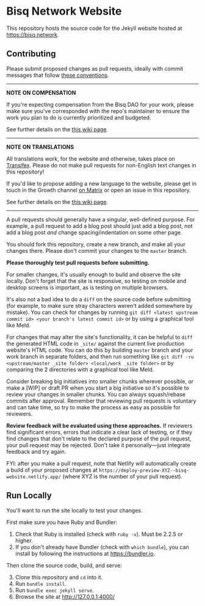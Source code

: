 # Bisq Network Website

This repository hosts the source code for the Jekyll website hosted at https://bisq.network.

## Contributing

Please submit proposed changes as pull requests, ideally with commit messages that follow [these conventions](https://github.com/bisq-network/style/issues/9).

---

**NOTE ON COMPENSATION**

If you're expecting compensation from the Bisq DAO for your work, please make sure you've corresponded with the repo's maintainer to ensure the work you plan to do is currently prioritized and budgeted.

See further details on the [this wiki page](https://bisq.wiki/Growth_Team#Processes).

---

**NOTE ON TRANSLATIONS**

All translations work, for the website and otherwise, takes place on [Transifex](https://www.transifex.com/bisq/). Please do not make pull requests for non-English text changes in this repository!

If you'd like to propose adding a new language to the website, please get in touch in the Growth channel [on Matrix](https://matrix.to/#/#bisq.growth:bitcoin.kyoto) or open an issue in this repository.

See further details on the [this wiki page](https://bisq.wiki/Translation).

---

A pull requests should generally have a singular, well-defined purpose. For example, a pull request to add a blog post should just add a blog post, not add a blog post _and_ change spacing/indentation on some other page.

You should fork this repository, create a new branch, and make all your changes there. Please don't commit your changes to the `master` branch.

**Please thoroughly test pull requests before submitting.**

For smaller changes, it's usually enough to build and observe the site locally. Don't forget that the site is responsive, so testing on mobile and desktop screens is important, as is testing on multiple browsers.

It's also not a bad idea to do a `diff` on the source code before submitting (for example, to make sure stray characters weren't added somewhere by mistake). You can check for changes by running `git diff <latest upstream commit id> <your branch's latest commit id>` or by using a graphical tool like Meld.

For changes that may alter the site's functionality, it can be helpful to `diff` the generated HTML code in `_site/` against the current live production website's HTML code. You can do this by building `master` branch and your work branch in separate folders, and then run something like `git diff -ru <upstream/master _site folder> <local/work _site folder>` or by comparing the 2 directories with a graphical tool like Meld.

Consider breaking big initiatives into smaller chunks wherever possible, or make a [WIP] or draft PR when you start a big initiative so it's possible to review your changes in smaller chunks. You can always squash/rebase commits after approval. Remember that reviewing pull requests is voluntary and can take time, so try to make the process as easy as possible for reviewers.

**Review feedback will be evaluated using these approaches.** If reviewers find significant errors, errors that indicate a clear lack of testing, or if they find changes that don't relate to the declared purpose of the pull request, your pull request may be rejected. Don't take it personally—just integrate feedback and try again.

FYI: after you make a pull request, note that Netlify will automatically create a build of your proposed changes at `https://deploy-preview-XYZ--bisq-website.netlify.app/` (where XYZ is the number of your pull request).

## Run Locally

You'll want to run the site locally to test your changes.

First make sure you have Ruby and Bundler:

1. Check that Ruby is installed (check with `ruby -v`). Must be 2.2.5 or higher.
2. If you don't already have Bundler (check with `which bundle`), you can install by following the instructions at https://bundler.io.

Then clone the source code, build, and serve:

3. Clone this repository and `cd` into it.
4. Run `bundle install`.
5. Run `bundle exec jekyll serve`.
6. Browse the site at http://127.0.0.1:4000/

